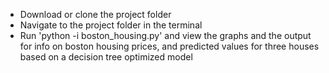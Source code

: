 <ul>
	<li>Download or clone the project folder</li>
	<li>Navigate to the project folder in the terminal</li>
	<li>Run 'python -i boston_housing.py' and view the graphs and the output for info on boston housing prices, and predicted values for three houses based on a decision tree optimized model</li>
</ul>
